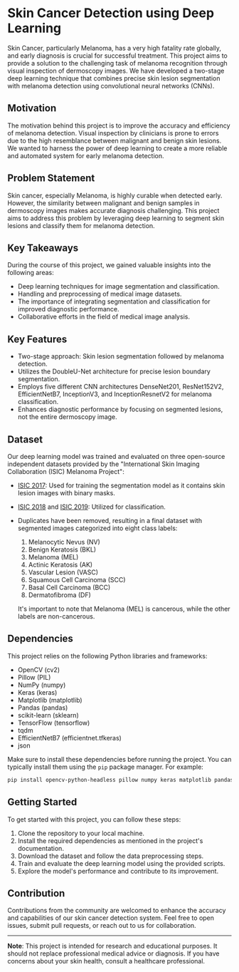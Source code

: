 # Skin Cancer Detection using Deep Learning

Skin Cancer, particularly Melanoma, has a very high fatality rate globally, and early diagnosis is crucial for successful treatment. This project aims to provide a solution to the challenging task of melanoma recognition through visual inspection of dermoscopy images. We have developed a two-stage deep learning technique that combines precise skin lesion segmentation with melanoma detection using convolutional neural networks (CNNs).

## Motivation

The motivation behind this project is to improve the accuracy and efficiency of melanoma detection. Visual inspection by clinicians is prone to errors due to the high resemblance between malignant and benign skin lesions. We wanted to harness the power of deep learning to create a more reliable and automated system for early melanoma detection.

## Problem Statement

Skin cancer, especially Melanoma, is highly curable when detected early. However, the similarity between malignant and benign samples in dermoscopy images makes accurate diagnosis challenging. This project aims to address this problem by leveraging deep learning to segment skin lesions and classify them for melanoma detection.

## Key Takeaways

During the course of this project, we gained valuable insights into the following areas:
- Deep learning techniques for image segmentation and classification.
- Handling and preprocessing of medical image datasets.
- The importance of integrating segmentation and classification for improved diagnostic performance.
- Collaborative efforts in the field of medical image analysis.

## Key Features

- Two-stage approach: Skin lesion segmentation followed by melanoma detection.
- Utilizes the DoubleU-Net architecture for precise lesion boundary segmentation.
- Employs five different CNN architectures DenseNet201, ResNet152V2, EfficientNetB7, InceptionV3, and InceptionResnetV2 for melanoma classification.
- Enhances diagnostic performance by focusing on segmented lesions, not the entire dermoscopy image.

## Dataset

Our deep learning model was trained and evaluated on three open-source independent datasets provided by the "International Skin Imaging Collaboration (ISIC) Melanoma Project":
- [ISIC 2017](https://challenge.isic-archive.com/data/#2017): Used for training the segmentation model as it contains skin lesion images with binary masks.
- [ISIC 2018](https://challenge.isic-archive.com/data/#2018) and [ISIC 2019](https://challenge.isic-archive.com/data/#2019): Utilized for classification.
- Duplicates have been removed, resulting in a final dataset with segmented images categorized into eight class labels:
  1. Melanocytic Nevus (NV)
  2. Benign Keratosis (BKL)
  3. Melanoma (MEL)
  4. Actinic Keratosis (AK)
  5. Vascular Lesion (VASC)
  6. Squamous Cell Carcinoma (SCC)
  7. Basal Cell Carcinoma (BCC)
  8. Dermatofibroma (DF)
  
  It's important to note that Melanoma (MEL) is cancerous, while the other labels are non-cancerous.

## Dependencies

This project relies on the following Python libraries and frameworks:

- OpenCV (cv2)
- Pillow (PIL)
- NumPy (numpy)
- Keras (keras)
- Matplotlib (matplotlib)
- Pandas (pandas)
- scikit-learn (sklearn)
- TensorFlow (tensorflow)
- tqdm
- EfficientNetB7 (efficientnet.tfkeras)
- json

Make sure to install these dependencies before running the project. You can typically install them using the `pip` package manager. For example:

```bash
pip install opencv-python-headless pillow numpy keras matplotlib pandas scikit-learn scipy tensorflow tqdm efficientnet
```

## Getting Started

To get started with this project, you can follow these steps:

1. Clone the repository to your local machine.
2. Install the required dependencies as mentioned in the project's documentation.
3. Download the dataset and follow the data preprocessing steps.
4. Train and evaluate the deep learning model using the provided scripts.
5. Explore the model's performance and contribute to its improvement.

## Contribution

Contributions from the community are welcomed to enhance the accuracy and capabilities of our skin cancer detection system. Feel free to open issues, submit pull requests, or reach out to us for collaboration.

---

**Note**: This project is intended for research and educational purposes. It should not replace professional medical advice or diagnosis. If you have concerns about your skin health, consult a healthcare professional.
